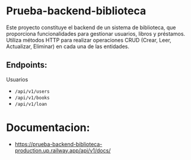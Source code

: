 # Prueba-backend-biblioteca

Este proyecto constituye el backend de un sistema de biblioteca, que proporciona funcionalidades para gestionar usuarios, libros y préstamos. Utiliza métodos HTTP para realizar operaciones CRUD (Crear, Leer, Actualizar, Eliminar) en cada una de las entidades.

## Endpoints:
Usuarios
- `/api/v1/users`
- `/api/v1/books`
- `/api/v1/loan`

# Documentacion: 
-  https://prueba-backend-biblioteca-production.up.railway.app/api/v1/docs/ 


